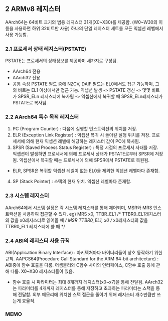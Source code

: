 ## 2 ARMv8 레지스터
AArch64는 64비트 크기의 범용 레지스터 31개(X0~X30)를 제공함.
(W0~W30의 이름을 사용하면 하위 32비트만 사용)
하나의 단일 레지스터 세트를 모든 익셉션 레벨에서 사용 가능함.

### 2.1 프로세서 상태 레지스터(PSTATE)
PSTATE는 프로세서의 상태정보를 제공하며 세가지로 구성됨.
 - AArch64 전용
 - AArch32 전용
 - 공통 속성
PSTATE 필드 중에 NZCV, DAIF 필드는 EL0에서도 접근 가능하며, 그 외 비트는 EL1 이상에서만 접근 가능.
익셉션 발생 -> PSTATE 갱신 -> 몇몇 비트가 SPSR_ELn 레지스터에 복사됨 -> 익셉션에서 복귀할 때 SPSR_ELn레지스터가 PSTATE로 복사됨.

### 2.2 AArch64 특수 목적 레지스터
1) PC (Program Counter) : 다음에 실행할 인스트럭션의 위치를 저장.
2) ELR (Exception Link Register) : 익셉션 복귀 시 돌아갈 실행 위치를 저장. 프로세서에 의해 현재 익셉션 레벨에 해당하는 레지스터 값이 PC에 복사됨.
3) SPSR (Saved Process Status Register) : 특정 시점의 프로세서 사태를 저장. 익셉션이 발생하면 프로세서에 의해 프로세서 상태가 PSTATE로부터 SPSR에 저장됨. 익셉션에서 복귀할 때는 프로세서에 의해 SPSR에서 PSTATE로 복원됨.
 * ELR, SPSR은 복귀할 익셉션 레벨이 없는 EL0을 제외한 익셉션 레벨마다 존재함.
4) SP (Stack Pointer) : 스택의 현재 위치. 익셉션 레벨마다 존재함. 

### 2.3 시스템 레지스터
AArch64에서 시스템 설정은 각 시스템 레지스터를 통해 제어되며, MSR와 MRS 인스트럭션을 사용하여 접근할 수 있다. 
eg)
MRS x0, TTBR_EL1	/* TTBR0_EL1레지스터의 값을 x0레지스터로 읽어올 때 */
MSR TTBR0_EL1, x0	/* x0레지스터의 값을 TTBR0_EL1 레지스터에 쓸 때 */

### 2.4 ABI의 레지스터 사용 규칙
ABI(Application Binary Interface) : 아키텍처마다 바이너리들이 상호 동작하기 위한 규칙.
AAPCS64(Procedure Call Standard for the ARM 64-bit architecture) : ABI중에 함수 호출을 다룸. 어셈블리와 C함수 사이의 인터페이스, C함수 호출 등에 관해 다룸. X0~X30 레지스터들이 있음.
* 함수 호출 시 파라미터는 최대 8개까지 레지스터(x0~x7)을 통해 전달됨. AArch32는 파라미터를 4개까지 레지스터를 통해 저장하고 초과하는 파라미터는 스택을 통해 전달함. 외부 메모리에 위치한 스택 접근을 줄이기 위해 레지스터 개수만큼만 쓰는게 효율적.

### MEMO
